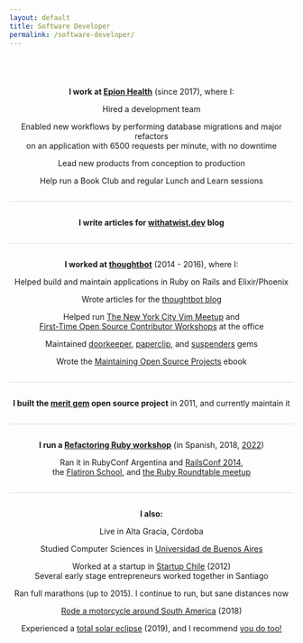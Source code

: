 ```yaml
---
layout: default
title: Software Developer
permalink: /software-developer/
---
```


<p style="text-align: center; padding-top: 4em">
  <strong>I work at <a href="https://www.epionhealth.com/">Epion Health</a></strong> (since 2017), where I:
</p>
<p style="text-align: center">
  Hired a development team
</p>
<p style="text-align: center">
  Enabled new workflows by performing database migrations and major refactors<br>
  on an application with 6500 requests per minute, with no downtime
</p>
<p style="text-align: center">
  Lead new products from conception to production
</p>
<p style="text-align: center">
  Help run a Book Club and regular Lunch and Learn sessions
</p>


<p style="text-align: center; padding-top: 2em; margin-top: 2em; border-top: 1px solid #ddd">
  <strong>I write articles for
  <a href="https://withatwist.dev/">withatwist.dev</a> blog</strong>
</p>


<p style="text-align: center; padding-top: 2em; margin-top: 2em; border-top: 1px solid #ddd">
  <strong>I worked at <a href="https://thoughtbot.com/new-york-city">thoughtbot</a></strong> (2014 - 2016), where I:
</p>

<p style="text-align: center">
  Helped build and maintain applications in Ruby on Rails and Elixir/Phoenix
</p>

<p style="text-align: center">
  Wrote articles for the
  <a href="https://thoughtbot.com/blog/authors/tute-costa">thoughtbot blog</a>
</p>

<p style="text-align: center">
  Helped run <a href="https://www.meetup.com/The-New-York-Vim-Meetup/">The New York City Vim Meetup</a> and<br>
  <a href="https://www.meetup.com/hackerhours/events/232525765/">First-Time Open Source Contributor Workshops</a> at the office
</p>

<p style="text-align: center">
  Maintained
  <a href="https://github.com/doorkeeper-gem/doorkeeper">doorkeeper</a>,
  <a href="https://github.com/thoughtbot/paperclip">paperclip</a>, and
  <a href="https://github.com/thoughtbot/suspenders">suspenders</a> gems
</p>

<p style="text-align: center">
  Wrote the
  <a href="http://maintaining-open-source.com/">Maintaining Open Source Projects</a>
  ebook
</p>


<p style="text-align: center; padding-top: 2em; margin-top: 2em; border-top: 1px solid #ddd">
  <strong>I built the <a href="https://github.com/merit-gem/merit">merit gem</a> open
  source project</strong> in 2011, and currently maintain it
</p>


<p style="text-align: center; padding-top: 2em; margin-top: 2em; border-top: 1px solid #ddd">
  <strong>I run a <a href="https://www.youtube.com/watch?v=gOiuiiNERXw">Refactoring Ruby workshop</a></strong>
  (in Spanish, 2018, <a href="https://www.youtube.com/watch?v=biPo9PzmWhs">2022</a>)
</p>

<p style="text-align: center">
  Ran it in RubyConf Argentina and <a href="https://www.youtube.com/watch?v=ozWzehOEeuI">RailsConf 2014</a>,<br>
  the <a href="https://www.flatironschool.com/campuses/nyc">Flatiron School</a>,
  and <a href="https://www.youtube.com/watch?v=VZha9Rh9dIc">the Ruby Roundtable meetup</a>
</p>

<p style="text-align: center; padding-top: 2em; margin-top: 2em; border-top: 1px solid #ddd">
  <strong>I also:</strong>
</p>

<p style="text-align: center">
  Live in Alta Gracia, Córdoba
</p>

<p style="text-align: center">
  Studied Computer Sciences in <a href="https://www.dc.uba.ar/">Universidad de Buenos Aires</a>
</p>

<p style="text-align: center">
  Worked at a startup in <a href="https://www.startupchile.org/">Startup Chile</a> (2012)<br>
  Several early stage entrepreneurs worked together in Santiago
</p>

<p style="text-align: center">
  Ran full marathons (up to 2015).
  I continue to run, but sane distances now
</p>

<p style="text-align: center">
  <a href="https://www.instagram.com/holaamericas/">Rode a motorcycle around South America</a> (2018)
</p>

<p style="text-align: center">
  Experienced a <a href="https://www.youtube.com/watch?v=gKAh3oUwNto">total solar eclipse</a> (2019),
  and I recommend <a href="https://www.timeanddate.com/eclipse/list.html">you do too!</a>
</p>
